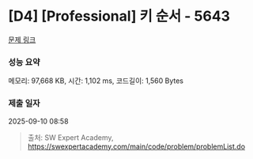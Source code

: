 # [D4] [Professional] 키 순서 - 5643 

[문제 링크](https://swexpertacademy.com/main/code/problem/problemDetail.do?contestProbId=AWXQsLWKd5cDFAUo) 

### 성능 요약

메모리: 97,668 KB, 시간: 1,102 ms, 코드길이: 1,560 Bytes

### 제출 일자

2025-09-10 08:58



> 출처: SW Expert Academy, https://swexpertacademy.com/main/code/problem/problemList.do